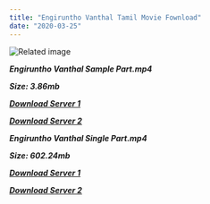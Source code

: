 ```yaml
---
title: "Engiruntho Vanthal Tamil Movie Fownload"
date: "2020-03-25"
---
```


![Related image](http://reelbox.tv/catalog-admin/image/movie/RB5472d0e090af2/roku-230x330.jpg?3.1)

**_Engiruntho Vanthal Sample Part.mp4_**

**_Size: 3.86mb_**

**_[Download Server 1](http://b5.wetransfer.vip/files/{cda5df2c15b60541c0c08958a9aa30b512670539b38ddb53042c71b1d10bc2b4}20Actor{cda5df2c15b60541c0c08958a9aa30b512670539b38ddb53042c71b1d10bc2b4}20Hits{cda5df2c15b60541c0c08958a9aa30b512670539b38ddb53042c71b1d10bc2b4}20Collection/Sivaji{cda5df2c15b60541c0c08958a9aa30b512670539b38ddb53042c71b1d10bc2b4}20Movies{cda5df2c15b60541c0c08958a9aa30b512670539b38ddb53042c71b1d10bc2b4}20Collections/Engiruntho{cda5df2c15b60541c0c08958a9aa30b512670539b38ddb53042c71b1d10bc2b4}20Vanthal{cda5df2c15b60541c0c08958a9aa30b512670539b38ddb53042c71b1d10bc2b4}20(1970)/Engiruntho{cda5df2c15b60541c0c08958a9aa30b512670539b38ddb53042c71b1d10bc2b4}20Vanthal{cda5df2c15b60541c0c08958a9aa30b512670539b38ddb53042c71b1d10bc2b4}20{cda5df2c15b60541c0c08958a9aa30b512670539b38ddb53042c71b1d10bc2b4}20Sample{cda5df2c15b60541c0c08958a9aa30b512670539b38ddb53042c71b1d10bc2b4}20HD.mp4)_**

**_[Download Server 2](http://b5.wetransfer.vip/files/{cda5df2c15b60541c0c08958a9aa30b512670539b38ddb53042c71b1d10bc2b4}20Actor{cda5df2c15b60541c0c08958a9aa30b512670539b38ddb53042c71b1d10bc2b4}20Hits{cda5df2c15b60541c0c08958a9aa30b512670539b38ddb53042c71b1d10bc2b4}20Collection/Sivaji{cda5df2c15b60541c0c08958a9aa30b512670539b38ddb53042c71b1d10bc2b4}20Movies{cda5df2c15b60541c0c08958a9aa30b512670539b38ddb53042c71b1d10bc2b4}20Collections/Engiruntho{cda5df2c15b60541c0c08958a9aa30b512670539b38ddb53042c71b1d10bc2b4}20Vanthal{cda5df2c15b60541c0c08958a9aa30b512670539b38ddb53042c71b1d10bc2b4}20(1970)/Engiruntho{cda5df2c15b60541c0c08958a9aa30b512670539b38ddb53042c71b1d10bc2b4}20Vanthal{cda5df2c15b60541c0c08958a9aa30b512670539b38ddb53042c71b1d10bc2b4}20{cda5df2c15b60541c0c08958a9aa30b512670539b38ddb53042c71b1d10bc2b4}20Sample{cda5df2c15b60541c0c08958a9aa30b512670539b38ddb53042c71b1d10bc2b4}20HD.mp4)_**

**_Engiruntho Vanthal Single Part.mp4_**

**_Size: 602.24mb_**

**_[Download Server 1](http://b5.wetransfer.vip/files/{cda5df2c15b60541c0c08958a9aa30b512670539b38ddb53042c71b1d10bc2b4}20Actor{cda5df2c15b60541c0c08958a9aa30b512670539b38ddb53042c71b1d10bc2b4}20Hits{cda5df2c15b60541c0c08958a9aa30b512670539b38ddb53042c71b1d10bc2b4}20Collection/Sivaji{cda5df2c15b60541c0c08958a9aa30b512670539b38ddb53042c71b1d10bc2b4}20Movies{cda5df2c15b60541c0c08958a9aa30b512670539b38ddb53042c71b1d10bc2b4}20Collections/Engiruntho{cda5df2c15b60541c0c08958a9aa30b512670539b38ddb53042c71b1d10bc2b4}20Vanthal{cda5df2c15b60541c0c08958a9aa30b512670539b38ddb53042c71b1d10bc2b4}20(1970)/Engiruntho{cda5df2c15b60541c0c08958a9aa30b512670539b38ddb53042c71b1d10bc2b4}20Vanthal{cda5df2c15b60541c0c08958a9aa30b512670539b38ddb53042c71b1d10bc2b4}20{cda5df2c15b60541c0c08958a9aa30b512670539b38ddb53042c71b1d10bc2b4}20Single{cda5df2c15b60541c0c08958a9aa30b512670539b38ddb53042c71b1d10bc2b4}20Part{cda5df2c15b60541c0c08958a9aa30b512670539b38ddb53042c71b1d10bc2b4}20HD.mp4)_**

**_[Download Server 2](http://b5.wetransfer.vip/files/{cda5df2c15b60541c0c08958a9aa30b512670539b38ddb53042c71b1d10bc2b4}20Actor{cda5df2c15b60541c0c08958a9aa30b512670539b38ddb53042c71b1d10bc2b4}20Hits{cda5df2c15b60541c0c08958a9aa30b512670539b38ddb53042c71b1d10bc2b4}20Collection/Sivaji{cda5df2c15b60541c0c08958a9aa30b512670539b38ddb53042c71b1d10bc2b4}20Movies{cda5df2c15b60541c0c08958a9aa30b512670539b38ddb53042c71b1d10bc2b4}20Collections/Engiruntho{cda5df2c15b60541c0c08958a9aa30b512670539b38ddb53042c71b1d10bc2b4}20Vanthal{cda5df2c15b60541c0c08958a9aa30b512670539b38ddb53042c71b1d10bc2b4}20(1970)/Engiruntho{cda5df2c15b60541c0c08958a9aa30b512670539b38ddb53042c71b1d10bc2b4}20Vanthal{cda5df2c15b60541c0c08958a9aa30b512670539b38ddb53042c71b1d10bc2b4}20{cda5df2c15b60541c0c08958a9aa30b512670539b38ddb53042c71b1d10bc2b4}20Single{cda5df2c15b60541c0c08958a9aa30b512670539b38ddb53042c71b1d10bc2b4}20Part{cda5df2c15b60541c0c08958a9aa30b512670539b38ddb53042c71b1d10bc2b4}20HD.mp4)_**

